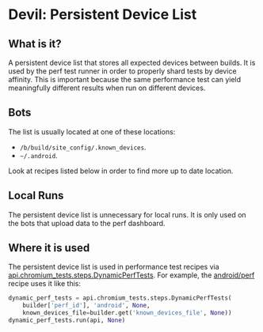 <!-- Copyright 2016 The Chromium Authors. All rights reserved.
     Use of this source code is governed by a BSD-style license that can be
     found in the LICENSE file.
-->

# Devil: Persistent Device List

## What is it?

A persistent device list that stores all expected devices between builds. It
is used by the perf test runner in order to properly shard tests by device
affinity. This is important because the same performance test can yield
meaningfully different results when run on different devices.

## Bots

The list is usually located at one of these locations:

  - `/b/build/site_config/.known_devices`.
  - `~/.android`.

Look at recipes listed below in order to find more up to date location.

## Local Runs

The persistent device list is unnecessary for local runs. It is only used on the
bots that upload data to the perf dashboard.

## Where it is used

The persistent device list is used in performance test recipes via
[api.chromium\_tests.steps.DynamicPerfTests](https://cs.chromium.org/chromium/build/scripts/slave/recipe_modules/chromium_tests/steps.py?q=DynamicPerfTests).
For example, the [android/perf](https://cs.chromium.org/chromium/build/scripts/slave/recipes/android/perf.py) recipe uses it like this:

```python
dynamic_perf_tests = api.chromium_tests.steps.DynamicPerfTests(
    builder['perf_id'], 'android', None,
    known_devices_file=builder.get('known_devices_file', None))
dynamic_perf_tests.run(api, None)
```

